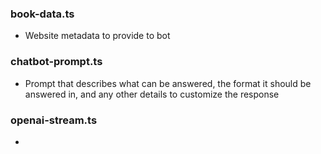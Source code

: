 ### book-data.ts

-   Website metadata to provide to bot

### chatbot-prompt.ts

-   Prompt that describes what can be answered, the format it should be answered in, and any other details to customize the response

### openai-stream.ts

-
